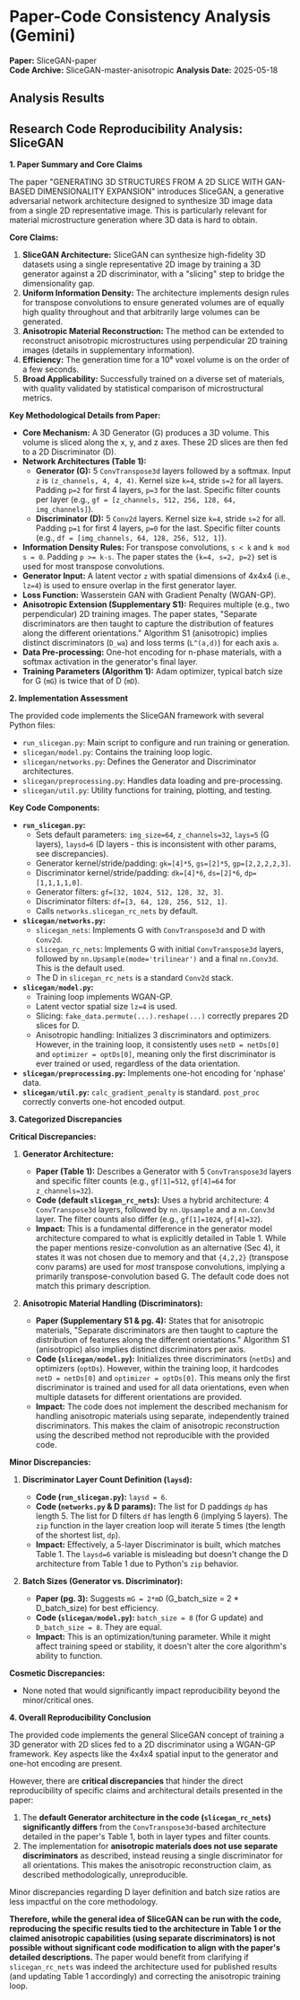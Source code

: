# Paper-Code Consistency Analysis (Gemini)

**Paper:** SliceGAN-paper  
**Code Archive:** SliceGAN-master-anisotropic
**Analysis Date:** 2025-05-18

## Analysis Results

## Research Code Reproducibility Analysis: SliceGAN

**1. Paper Summary and Core Claims**

The paper "GENERATING 3D STRUCTURES FROM A 2D SLICE WITH GAN-BASED DIMENSIONALITY EXPANSION" introduces SliceGAN, a generative adversarial network architecture designed to synthesize 3D image data from a single 2D representative image. This is particularly relevant for material microstructure generation where 3D data is hard to obtain.

**Core Claims:**
1.  **SliceGAN Architecture:** SliceGAN can synthesize high-fidelity 3D datasets using a single representative 2D image by training a 3D generator against a 2D discriminator, with a "slicing" step to bridge the dimensionality gap.
2.  **Uniform Information Density:** The architecture implements design rules for transpose convolutions to ensure generated volumes are of equally high quality throughout and that arbitrarily large volumes can be generated.
3.  **Anisotropic Material Reconstruction:** The method can be extended to reconstruct anisotropic microstructures using perpendicular 2D training images (details in supplementary information).
4.  **Efficiency:** The generation time for a 10⁸ voxel volume is on the order of a few seconds.
5.  **Broad Applicability:** Successfully trained on a diverse set of materials, with quality validated by statistical comparison of microstructural metrics.

**Key Methodological Details from Paper:**
*   **Core Mechanism:** A 3D Generator (G) produces a 3D volume. This volume is sliced along the x, y, and z axes. These 2D slices are then fed to a 2D Discriminator (D).
*   **Network Architectures (Table 1):**
    *   **Generator (G):** 5 `ConvTranspose3d` layers followed by a softmax. Input `z` is `(z_channels, 4, 4, 4)`. Kernel size `k=4`, stride `s=2` for all layers. Padding `p=2` for first 4 layers, `p=3` for the last. Specific filter counts per layer (e.g., `gf = [z_channels, 512, 256, 128, 64, img_channels]`).
    *   **Discriminator (D):** 5 `Conv2d` layers. Kernel size `k=4`, stride `s=2` for all. Padding `p=1` for first 4 layers, `p=0` for the last. Specific filter counts (e.g., `df = [img_channels, 64, 128, 256, 512, 1]`).
*   **Information Density Rules:** For transpose convolutions, `s < k` and `k mod s = 0`. Padding `p >= k-s`. The paper states the `{k=4, s=2, p=2}` set is used for most transpose convolutions.
*   **Generator Input:** A latent vector `z` with spatial dimensions of 4x4x4 (i.e., `lz=4`) is used to ensure overlap in the first generator layer.
*   **Loss Function:** Wasserstein GAN with Gradient Penalty (WGAN-GP).
*   **Anisotropic Extension (Supplementary S1):** Requires multiple (e.g., two perpendicular) 2D training images. The paper states, "Separate discriminators are then taught to capture the distribution of features along the different orientations." Algorithm S1 (anisotropic) implies distinct discriminators (`D_wa`) and loss terms (`L^(a,d)`) for each axis `a`.
*   **Data Pre-processing:** One-hot encoding for n-phase materials, with a softmax activation in the generator's final layer.
*   **Training Parameters (Algorithm 1):** Adam optimizer, typical batch size for G (`mG`) is twice that of D (`mD`).

**2. Implementation Assessment**

The provided code implements the SliceGAN framework with several Python files:
*   `run_slicegan.py`: Main script to configure and run training or generation.
*   `slicegan/model.py`: Contains the training loop logic.
*   `slicegan/networks.py`: Defines the Generator and Discriminator architectures.
*   `slicegan/preprocessing.py`: Handles data loading and pre-processing.
*   `slicegan/util.py`: Utility functions for training, plotting, and testing.

**Key Code Components:**
*   **`run_slicegan.py`:**
    *   Sets default parameters: `img_size=64`, `z_channels=32`, `lays=5` (G layers), `laysd=6` (D layers - this is inconsistent with other params, see discrepancies).
    *   Generator kernel/stride/padding: `gk=[4]*5`, `gs=[2]*5`, `gp=[2,2,2,2,3]`.
    *   Discriminator kernel/stride/padding: `dk=[4]*6`, `ds=[2]*6`, `dp=[1,1,1,1,0]`.
    *   Generator filters: `gf=[32, 1024, 512, 128, 32, 3]`.
    *   Discriminator filters: `df=[3, 64, 128, 256, 512, 1]`.
    *   Calls `networks.slicegan_rc_nets` by default.
*   **`slicegan/networks.py`:**
    *   `slicegan_nets`: Implements G with `ConvTranspose3d` and D with `Conv2d`.
    *   `slicegan_rc_nets`: Implements G with initial `ConvTranspose3d` layers, followed by `nn.Upsample(mode='trilinear')` and a final `nn.Conv3d`. This is the default used.
    *   The D in `slicegan_rc_nets` is a standard `Conv2d` stack.
*   **`slicegan/model.py`:**
    *   Training loop implements WGAN-GP.
    *   Latent vector spatial size `lz=4` is used.
    *   Slicing: `fake_data.permute(...).reshape(...)` correctly prepares 2D slices for D.
    *   Anisotropic handling: Initializes 3 discriminators and optimizers. However, in the training loop, it consistently uses `netD = netDs[0]` and `optimizer = optDs[0]`, meaning only the first discriminator is ever trained or used, regardless of the data orientation.
*   **`slicegan/preprocessing.py`:** Implements one-hot encoding for 'nphase' data.
*   **`slicegan/util.py`:** `calc_gradient_penalty` is standard. `post_proc` correctly converts one-hot encoded output.

**3. Categorized Discrepancies**

**Critical Discrepancies:**

1.  **Generator Architecture:**
    *   **Paper (Table 1):** Describes a Generator with 5 `ConvTranspose3d` layers and specific filter counts (e.g., `gf[1]=512`, `gf[4]=64` for `z_channels=32`).
    *   **Code (default `slicegan_rc_nets`):** Uses a hybrid architecture: 4 `ConvTranspose3d` layers, followed by `nn.Upsample` and a `nn.Conv3d` layer. The filter counts also differ (e.g., `gf[1]=1024`, `gf[4]=32`).
    *   **Impact:** This is a fundamental difference in the generator model architecture compared to what is explicitly detailed in Table 1. While the paper mentions resize-convolution as an alternative (Sec 4), it states it was not chosen due to memory and that `{4,2,2}` (transpose conv params) are used for *most* transpose convolutions, implying a primarily transpose-convolution based G. The default code does not match this primary description.

2.  **Anisotropic Material Handling (Discriminators):**
    *   **Paper (Supplementary S1 & pg. 4):** States that for anisotropic materials, "Separate discriminators are then taught to capture the distribution of features along the different orientations." Algorithm S1 (anisotropic) also implies distinct discriminators per axis.
    *   **Code (`slicegan/model.py`):** Initializes three discriminators (`netDs`) and optimizers (`optDs`). However, within the training loop, it hardcodes `netD = netDs[0]` and `optimizer = optDs[0]`. This means only the first discriminator is trained and used for all data orientations, even when multiple datasets for different orientations are provided.
    *   **Impact:** The code does not implement the described mechanism for handling anisotropic materials using separate, independently trained discriminators. This makes the claim of anisotropic reconstruction using the described method not reproducible with the provided code.

**Minor Discrepancies:**

1.  **Discriminator Layer Count Definition (`laysd`):**
    *   **Code (`run_slicegan.py`):** `laysd = 6`.
    *   **Code (`networks.py` & D params):** The list for D paddings `dp` has length 5. The list for D filters `df` has length 6 (implying 5 layers). The `zip` function in the layer creation loop will iterate 5 times (the length of the shortest list, `dp`).
    *   **Impact:** Effectively, a 5-layer Discriminator is built, which matches Table 1. The `laysd=6` variable is misleading but doesn't change the D architecture from Table 1 due to Python's `zip` behavior.

2.  **Batch Sizes (Generator vs. Discriminator):**
    *   **Paper (pg. 3):** Suggests `mG = 2*mD` (G_batch_size = 2 * D_batch_size) for best efficiency.
    *   **Code (`slicegan/model.py`):** `batch_size = 8` (for G update) and `D_batch_size = 8`. They are equal.
    *   **Impact:** This is an optimization/tuning parameter. While it might affect training speed or stability, it doesn't alter the core algorithm's ability to function.

**Cosmetic Discrepancies:**
*   None noted that would significantly impact reproducibility beyond the minor/critical ones.

**4. Overall Reproducibility Conclusion**

The provided code implements the general SliceGAN concept of training a 3D generator with 2D slices fed to a 2D discriminator using a WGAN-GP framework. Key aspects like the 4x4x4 spatial input to the generator and one-hot encoding are present.

However, there are **critical discrepancies** that hinder the direct reproducibility of specific claims and architectural details presented in the paper:
1.  The **default Generator architecture in the code (`slicegan_rc_nets`) significantly differs** from the `ConvTranspose3d`-based architecture detailed in the paper's Table 1, both in layer types and filter counts.
2.  The implementation for **anisotropic materials does not use separate discriminators** as described, instead reusing a single discriminator for all orientations. This makes the anisotropic reconstruction claim, as described methodologically, unreproducible.

Minor discrepancies regarding D layer definition and batch size ratios are less impactful on the core methodology.

**Therefore, while the general idea of SliceGAN can be run with the code, reproducing the specific results tied to the architecture in Table 1 or the claimed anisotropic capabilities (using separate discriminators) is not possible without significant code modification to align with the paper's detailed descriptions.** The paper would benefit from clarifying if `slicegan_rc_nets` was indeed the architecture used for published results (and updating Table 1 accordingly) and correcting the anisotropic training loop.